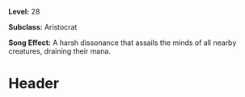 <!-- TITLE: Song: Dissension -->
<!-- SUBTITLE:  -->

**Level:** 28

**Subclass:** Aristocrat

**Song Effect:** A harsh dissonance that assails the minds of all nearby creatures, draining their mana.

# Header